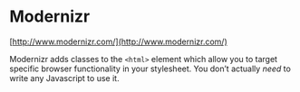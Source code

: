 <!--
id: 1095947089
link: http://tumblr.atmos.org/post/1095947089/modernizr
slug: modernizr
date: Thu Sep 09 2010 23:18:25 GMT-0700 (PDT)
publish: 2010-09-09
tags: 
title: Modernizr
-->


Modernizr
=========

[http://www.modernizr.com/](http://www.modernizr.com/)

Modernizr adds classes to the `<html>` element which allow you to target
specific browser functionality in your stylesheet. You don’t
actually *need* to write any Javascript to use it.


